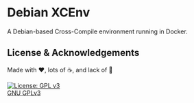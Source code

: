 # Debian XCEnv

A Debian-based Cross-Compile environment running in Docker.

## License & Acknowledgements

Made with ❤️, lots of ☕️, and lack of 🛌

[![License: GPL v3](https://www.gnu.org/graphics/gplv3-127x51.png)](https://www.gnu.org/licenses/gpl-3.0.en.html)  
[GNU GPLv3](https://www.gnu.org/licenses/gpl-3.0.en.html)
